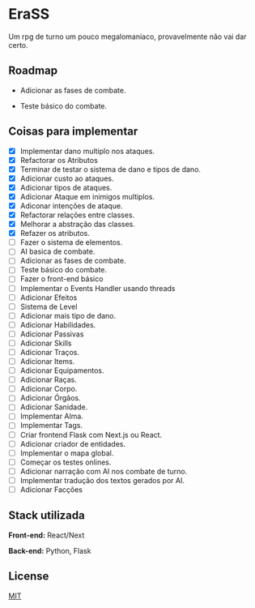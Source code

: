 # EraSS

Um rpg de turno um pouco megalomaniaco, provavelmente não vai dar certo.

## Roadmap

- Adicionar as fases de combate.

- Teste básico do combate.

## Coisas para implementar
- [x] Implementar dano multiplo nos ataques.
- [x] Refactorar os Atributos
- [x] Terminar de testar o sistema de dano e tipos de dano.
- [x] Adicionar custo ao ataques.
- [x] Adicionar tipos de ataques.
- [x] Adicionar Ataque em inimigos multiplos.
- [x] Adiconar intenções de ataque.
- [x] Refactorar relações entre classes.
- [x] Melhorar a abstração das classes.
- [x] Refazer os atributos.
- [ ] Fazer o sistema de elementos.
- [ ] AI basica de combate.
- [ ] Adicionar as fases de combate.
- [ ] Teste básico do combate.
- [ ] Fazer o front-end básico
- [ ] Implementar o Events Handler usando threads
- [ ] Adicionar Efeitos
- [ ] Sistema de Level
- [ ] Adicionar mais tipo de dano.
- [ ] Adicionar Habilidades.
- [ ] Adicionar Passivas
- [ ] Adicionar Skills
- [ ] Adicionar Traços.
- [ ] Adicionar Items.
- [ ] Adicionar Equipamentos.
- [ ] Adicionar Raças.
- [ ] Adicionar Corpo.
- [ ] Adicionar Órgãos.
- [ ] Adicionar Sanidade.
- [ ] Implementar Alma.
- [ ] Implementar Tags.
- [ ] Criar frontend Flask com Next.js ou React.
- [ ] Adicionar criador de entidades.
- [ ] Implementar o mapa global.
- [ ] Começar os testes onlines.
- [ ] Adicionar narração com AI nos combate de turno.
- [ ] Implementar tradução dos textos gerados por AI.
- [ ] Adicionar Facções

## Stack utilizada

**Front-end:** React/Next

**Back-end:** Python, Flask


## License

[MIT](https://choosealicense.com/licenses/mit/)
